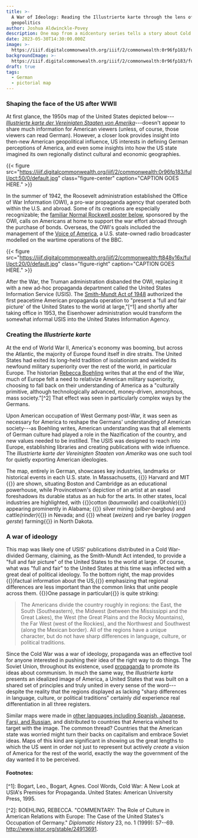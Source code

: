 ```yaml
---
title: >-
  A War of Ideology: Reading the Illustrierte karte through the lens of
  geopolitics
author: Joshua Aldwinckle-Povey
description: One map from a midcentury series tells a story about Cold War propaganda
date: 2023-05-30T14:30:00.000Z
image: >-
  https://iiif.digitalcommonwealth.org/iiif/2/commonwealth:0r96fp183/full/pct:50/0/default.jpg
backgroundImage: >-
  https://iiif.digitalcommonwealth.org/iiif/2/commonwealth:0r96fp183/full/pct:50/0/default.jpg
draft: true
tags:
  - German
  - pictorial map
---
```


### Shaping the face of the US after WWII

At first glance, the 1950s map of the United States depicted below---*[Illustrierte karte der Vereinigten Staaten von Amerika](https://collections.leventhalmap.org/search/commonwealth:0r96fp17t)*---doesn't appear to share much information for American viewers (unless, of course, those viewers can read German). However, a closer look provides insight into then-new American geopolitical influence, US interests in defining German perceptions of America, and even some insights into how the US state imagined its own regionally distinct cultural and economic geographies.

{{< figure src="https://iiif.digitalcommonwealth.org/iiif/2/commonwealth:0r96fp183/full/pct:50/0/default.jpg" class="figure-center" caption="CAPTION GOES HERE." >}}

In the summer of 1942, the Roosevelt administration established the Office of War Information (OWI), a pro-war propaganda agency that operated both within the U.S. and abroad. Some of its creations are especially recognizable; the [familiar Normal Rockwell poster below](https://www.digitalcommonwealth.org/search/commonwealth:ft848v15n), sponsored by the OWI, calls on Americans at home to support the war effort abroad through the purchase of bonds. Overseas, the OWI's goals included the management of the [Voice of America](https://en.wikipedia.org/wiki/Voice_of_America), a U.S. state-owned radio broadcaster modelled on the wartime operations of the BBC.

{{< figure src="https://iiif.digitalcommonwealth.org/iiif/2/commonwealth:ft848v16x/full/pct:20/0/default.jpg" class="figure-right" caption="CAPTION GOES HERE." >}}

After the War, the Truman administration disbanded the OWI, replacing it with a new ad-hoc propaganda department called the United States Information Service (USIS). The [Smith-Mundt Act of 1948](https://www.usagm.gov/who-we-are/oversight/legislation/smith-mundt/) authorized the first peacetime American propaganda operation to "present a 'full and fair picture' of the United States to the world at large,"\[^1] and shortly after taking office in 1953, the Eisenhower administration would transform the somewhat informal USIS into the United States Information Agency.

### Creating the *Illustrierte karte*

At the end of World War II, America's economy was booming, but across the Atlantic, the majority of Europe found itself in dire straits. The United States had exited its long-held tradition of isolationism and wielded its newfound military superiority over the rest of the world, in particular Europe. The historian [Rebecca Boehling](https://www.jstor.org/stable/24913691) writes that at the end of the War, much of Europe felt a need to relativize American military superiority, choosing to fall back on their understanding of America as a "culturally primitive, although technologically advanced, money-driven, amorphous, mass society."\[^2] That effect was seen in particularly complex ways by the Germans.

Upon American occupation of West Germany post-War, it was seen as necessary for America to reshape the Germans' understanding of American society---as Boehling writes, American understanding was that all elements of German culture had played a role in the Nazification of the country, and new values needed to be instilled. The USIS was designed to reach into Europe, establishing libraries and creating publications with wide influence. The *Illustrierte karte der Vereinigten Staaten von Amerika* was one such tool for quietly exporting American ideologies.

The map, entirely in German, showcases key industries, landmarks or historical events in each U.S. state. In Massachusetts, {{<popup img-src="https://iiif.digitalcommonwealth.org/iiif/2/commonwealth:0r96fp183/6864,1349,454,232/full/0/default.jpg" target="blank">}} Harvard and MIT {{</popup>}} are shown, situating Boston and Cambridge as an educational powerhouse, while Provincetown's depiction of an artist at an easel foreshadows its durable status as an hub for the arts. In other states, local industries are highlighted, with {{<popup img-src="https://iiif.digitalcommonwealth.org/iiif/2/commonwealth:0r96fp183/5067,3025,460,656/full/0/default.jpg" target="blank">}}cotton (<i>baumwolle</i>) and coal(<i>kohle</i>){{</popup>}} appearing prominently in Alabama; {{<popup img-src="https://iiif.digitalcommonwealth.org/iiif/2/commonwealth:0r96fp183/1060,1490,695,570/full/0/default.jpg" target="blank">}} silver mining (<i>silber-bergbau</i>) and cattle<i>(rinder)</i>{{</popup>}} in Nevada; and {{<popup img-src="https://iiif.digitalcommonwealth.org/iiif/2/commonwealth:0r96fp183/3116,683,863,537/full/0/default.jpg" target="blank">}} wheat (<i>weizen</i>) and rye barley (<i>roggen gerste</i>) farming{{</popup>}} in North Dakota.

### A war of ideology

This map was likely one of USIS' publications distributed in a Cold War-divided Germany, claiming, as the Smith-Mundt Act intended, to provide a "full and fair picture" of the United States to the world at large. Of course, what was "full and fair" to the United States at this time was inflected with a great deal of political ideology. To the bottom right, the map provides {{<popup img-src="https://iiif.digitalcommonwealth.org/iiif/2/commonwealth:0r96fp183/6455,3133,1357,2570/full/0/default.jpg" target="blank">}}factual information about the US,{{</popup>}} emphasizing that regional differences are less important than the common links that unite people across them. {{<popup img-src="https://iiif.digitalcommonwealth.org/iiif/2/commonwealth:0r96fp183/6686,3835,1046,371/full/0/default.jpg" target="blank">}}One passage in particular{{</popup>}} is quite striking:

> The Americans divide the country roughly in regions: the East, the South (Southeastern), the Midwest (between the Mississippi and the Great Lakes), the West (the Great Plains and the Rocky Mountains), the Far West (west of the Rockies), and the Northwest and Southwest (along the Mexican border). All of the regions have a unique character, but do not have sharp differences in language, culture, or political traditions.

Since the Cold War was a war of ideology, propaganda was an effective tool for anyone interested in pushing their idea of the right way to do things. The Soviet Union, throughout its existence, used [propaganda](https://www.pbs.org/newshour/world/these-soviet-propaganda-posters-meant-to-evoke-heroism-pride) to promote its ideas about communism. In much the same way, the *Illustrierte karte* presents an idealized image of America, a United States that was built on a shared set of principles and truly united in every sense of the word---despite the reality that the regions displayed as lacking "sharp differences in language, culture, or political traditions" certainly *did* experience real differentiation in all three registers.

Similar maps were made in [other languages including Spanish, Japanese, Farsi, and Russian](https://www.geographicus.com/P/AntiqueMap/UnitedStates-usia-1950), and distributed to countries that America wished to target with the image. The common thread? Countries that the American state was worried might turn their backs on capitalism and embrace Soviet ideas. Maps of this kind are significant in showing us the great lengths to which the US went in order not just to represent but actively *create* a vision of America for the rest of the world, exactly the way the government of the day wanted it to be perceived.

#### Footnotes:

\[^1]: Bogart, Leo., Bogart, Agnes. Cool Words, Cold War: A New Look at USIA's Premises for Propaganda. United States: American University Press, 1995.

\[^2]: BOEHLING, REBECCA. "COMMENTARY: The Role of Culture in American Relations with Europe: The Case of the United States's Occupation of Germany." *Diplomatic History* 23, no. 1 (1999): 57--69. http://www.jstor.org/stable/24913691.
